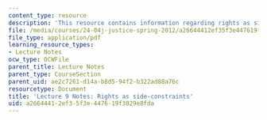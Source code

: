 ```yaml
---
content_type: resource
description: 'This resource contains information regarding rights as side-constraints. '
file: /media/courses/24-04j-justice-spring-2012/a26644412ef35f3e447619f3829e8fda_MIT24_04JS12_lec09.pdf
file_type: application/pdf
learning_resource_types:
- Lecture Notes
ocw_type: OCWFile
parent_title: Lecture Notes
parent_type: CourseSection
parent_uid: ae2c7261-d14a-b8d5-94f2-b322ad88a76c
resourcetype: Document
title: 'Lecture 9 Notes: Rights as side-constraints'
uid: a2664441-2ef3-5f3e-4476-19f3829e8fda
---
```

